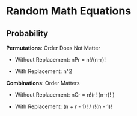 # Random Math Equations



## Probability

**Permutations**: Order Does Not Matter

* Without Replacement: nPr = n!/(n-r)! 

* With Replacement: n^2

**Combinations**: Order Matters

* Without Replacement: nCr = n!(r! (n-r)! )

* With Replacement: (n + r - 1)! / r!(n - 1)!

